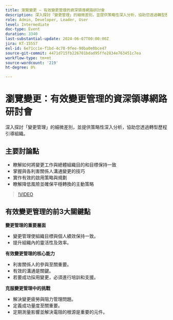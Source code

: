 ```yaml
---
title: 瀏覽變更 — 有效變更管理的資深領導網路研討會
description: 深入探討「變更管理」的細微差別，並提供策略性深入分析，協助您透過轉型歷程引導組織。重點討論點 — 瞭解如何根據首要組織目的和目標調整變更努力掌握與各利益相關者溝通變更的技巧實施有效的啟用策略和規劃瞭解主動策略以降低風險並確保平穩過渡
role: Admin, Developer, Leader, User
level: Intermediate
doc-type: Event
duration: 3340
last-substantial-update: 2024-06-07T00:00:00Z
jira: KT-15557
exl-id: 6e71cc1e-f1bd-4c78-9fee-90ba0e0bce47
source-git-commit: 4471d715fb226701bdad95ffe2834e763451c7ea
workflow-type: tm+mt
source-wordcount: '219'
ht-degree: 0%

---
```


# 瀏覽變更：有效變更管理的資深領導網路研討會

深入探討「變更管理」的細微差別，並提供策略性深入分析，協助您透過轉型歷程引導組織。

## 主要討論點

* 瞭解如何將變更工作與總體組織目的和目標保持一致
* 掌握與各利害關係人溝通變更的技巧
* 實作有效的啟用策略與規劃
* 瞭解降低風險並確保平穩轉換的主動策略

>[!VIDEO](https://video.tv.adobe.com/v/3429286/?learn=on)

## 有效變更管理的前3大關鍵點

**變更管理的重要層面**

* 變更管理使組織目標與個人績效保持一致。
* 提升組織內的靈活性及效率。

**有效變更管理的核心能力**

* 利害關係人的參與至關重要。
* 有效的溝通是關鍵。
* 若要成功採用變更，必須進行培訓和支援。

**克服變更管理中的挑戰**

* 解決變更疲勞與阻力管理問題。
* 定義成功量度至關重要。
* 定期測量影響並解決電阻的根源是重要的元件。
